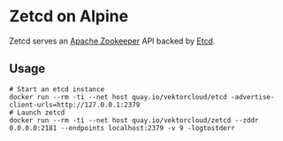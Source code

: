 # Zetcd on Alpine

Zetcd serves an [Apache Zookeeper](https://zookeeper.apache.org) API backed by [Etcd](https://coreos.com/etcd/docs/latest/).


## Usage

    # Start an etcd instance
    docker run --rm -ti --net host quay.io/vektorcloud/etcd -advertise-client-urls=http://127.0.0.1:2379
    # Launch zetcd
    docker run --rm -ti --net host quay.io/vektorcloud/zetcd --zddr 0.0.0.0:2181 --endpoints localhost:2379 -v 9 -logtostderr
